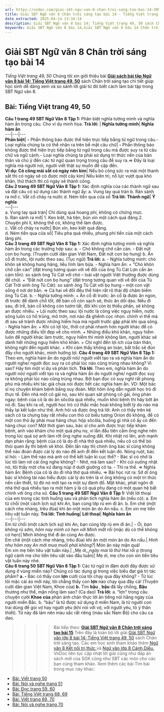 ```yaml
---
url: https://vndoc.com/giai-sbt-ngu-van-8-chan-troi-sang-tao-bai-14-309421
title: Giải SBT Ngữ văn 8 Chân trời sáng tạo bài 14 - Tiếng Việt trang 49, 50 - VnDoc.com
date_extracted: 2025-04-14 13:34:14
description: Giải SBT Ngữ văn 8 bài 14: Tiếng Việt trang 49, 50 sách Chân trời sáng tạo có đáp án chi tiết cho các bạn cùng tham khảo.
keywords: Giải SBT Ngữ văn 8 bài 14,Giải SBT Ngữ văn 8 bài 14 Chân trời sáng tạo,Giải sách bài tập Ngữ văn CTST lớp 8,Ngữ văn lớp 8 Chân trời sáng tạo,giải bài tập ngữ văn lớp 8,bài Tiếng Việt trang 49,giải SBT ngữ văn 8 CTST trang 50,giải SBT ngữ văn 8 CTST trang 49
---
```


# Giải SBT Ngữ văn 8 Chân trời sáng tạo bài 14
 _Tiếng Việt trang 49, 50_
Chúng tôi xin giới thiệu bài [**Giải sách bài tập Ngữ văn 8 bài 14: Tiếng Việt trang 49, 50**](<https://vndoc.com/giai-sbt-ngu-van-8-chan-troi-sang-tao-bai-14-309421>) sách Chân trời sáng tạo chi tiết giúp học sinh dễ dàng xem và so sánh lời giải từ đó biết cách làm bài tập trong SBT Ngữ văn 8.
## **Bài: Tiếng Việt trang 49, 50**
**Câu 1 trang 49 SBT Ngữ Văn 8 Tập 1:** Phân biệt nghĩa tường minh và nghĩa hàm ẩn trong câu. Cho ví dụ minh họa.
**Trả lời:**
| **Nghĩa tường minh**| **Nghĩa hàm ẩn**  
---|---|---  
**Phân biệt**| **-** Phần thông báo được thể hiện trực tiếp bằng từ ngữ trong câu.\- Loại nghĩa chúng ta có thể nhận ra trên bề mặt câu chữ| **-** Phần thông báo không được thể hiện trực tiếp bằng từ ngữ trong câu mà được suy ra từ câu chữ và ngữ cảnh.\- Loại nghĩa chúng ta phải sử dụng tri thức nền của bản thân và chú ý đến các từ ngữ quan trọng trong câu để suy ra.=> Đây là loại nghĩa mà người nói, người viết thật sự muốn đề cập đến.  
**Ví dụ: Có công mài sắt có ngày nên kim**|  Nếu bỏ công sức ra mài một thanh sắt thì có ngày sẽ có được một cây kim| Nếu kiên trì, nỗ lực vượt qua khó khăn, thử thách thì có ngày sẽ thành công.  
**Câu 2 trang 49 SBT Ngữ Văn 8 Tập 1:** Xác định nghĩa của các thành ngữ sau và đặt câu có sử dụng các thành ngữ ấy:
a. Vung tay quá trán
b. Rán sành ra mỡ
c. Vắt cổ chày ra nước
d. Ném tiền qua cửa sổ
**Trả lời:**
**Thành ngữ**| **Ý nghĩa**  
---|---  
a. Vung tay quá trán| Chi dùng quá hoang phí, không có chừng mực.  
b. Rán sành ra mỡ| 1\. Keo kiệt, hà tiện, bủn xỉn một cách quá đáng.2\. Chuyện phi lí, không thể có, không thể làm được.  
c. Vắt cổ chày ra nước| Bủn xỉn, keo kiệt quá đáng.  
d. Ném tiền qua cửa sổ| Tiêu pha quá nhiều, phung phí tiền của một cách lãng phí.  
**Câu 3 trang 49 SBT Ngữ Văn 8 Tập 1:** Xác định nghĩa tường minh và nghĩa hàm ẩn trong các trường hợp sau:
a. - Chó không chớ cắn càn.
\- Đất nứt con bọ hung.
\(Truyện cười dân gian Việt Nam, Đất nứt con bọ hung\)
b. Ăn cỗ đi trước, lội nước theo sau. \(Tục ngữ\)
**Trả lời:**
a. - Nghĩa tường minh: chó khôn sẽ không hung hăng, liều lĩnh làm bừa.
\- Nghĩa hàm ẩn:
\+ “Chó khôn chớ cắn càn” \(đặt trong tương quan với vế đối của ông Tú Cát Lợn cấn ăn cám tốn\): so sánh ông Tú Cát với chó – loài vật người Việt thường được dùng để chửi.
\+ “Đất nứt con bọ hung” \(đặt trong tương quan với vế đối của Tú Cát Trời sinh ông Tú Cát\): so sánh ông Tú Cát với bọ hung – một con vật sống ở nơi dơ bẩn.
=> Cả hai vế đối đều thể hiện rất rõ thái độ châm biếm ông Tú Cát.
b. - Nghĩa tường minh:
\+ Ăn cỗ đi trước: ăn cỗ là được ăn ngon, đi trước để dành chỗ tốt, để bàn cỗ còn sạch sẽ, thức ăn dồi dào. Nếu đi sau, đi trễ, bàn cỗ không còn tươm tất, đôi khi còn bị thiếu phần, sẽ không an được nhiều.
\+ Lội nước theo sau: lội nước là công việc nguy hiểm, nước sông luôn có hố trũng, mô trơn, nơi nào đá ghềnh cọc nhọn. chính vì thế mà đi sau sẽ tránh được những hiểm họa mà người trước gặp phải khi qua sông.
\- Nghĩa hàm ẩn:
\+ Khi có lợi lộc, thời cơ phải nhanh hơn người khác để có được những điều tốt đẹp về cho mình.
\+ Những điều khó khăn, nguy hiểm luôn để người khác làm trước, nguy hiểm thì mình không làm, người khác sẽ dành hết những nguy hiểm khó khăn.
\+ Chỉ nghĩ đến lợi ích của bản thân, không nghĩ đến người khác.
\+ Khi cảm thấy không an toàn, bất trắc sẽ đùn đẩy cho người khác, mình hưởng lợi.
**Câu 4 trang 49 SBT Ngữ Văn 8 Tập 1:** Theo em, nghĩa hàm ẩn do người nói/ người viết tạo ra và nghĩa hàm ẩn do người nghe/ người đọc suy ra có phải lúc nào cũng trùng nhau không? Vì sao? Hãy tìm một ví dụ và phân tích.
**Trả lời:**
Theo em, nghĩa hàm ẩn do người nói/ người viết tạo ra và nghĩa hàm ẩn do người nghe/ người đọc suy ra không phải lúc nào cũng trùng nhau. Bởi bạn đọc có suy nghĩ rất phong phú mà nhiều khi tác giả chưa nói được hết các nghĩa hàm ẩn.
VD:
Một bác sĩ nọ chuyên khám bệnh bằng suy đoán. Một hôm ông dẫn người học trò đi thực tế. Đến nhà một cô gái nọ, sau khi quan sát phòng cô gái, ông phán ngay: bệnh của cô là do ăn sôcôla quá nhiều, muốn khỏi bệnh thì hãy bớt ăn nó đi. Sau khi ra về, người học trò cứ thắc mắc hoài không biết lý do nào mà thầy lại kết luận như thế. Anh hỏi và được ông trả lời: Anh có thấy trên kệ sách cô ta chưng bày rất nhiều con thỏ có biểu tượng Orion đó không, để có một con thỏ ấy phải mua hàng chục hộp sôcôla, huống gì nhà cô ấy có đến hàng chục con? Một thời gian sau, bác sĩ cho anh được trực tiếp khám bệnh, anh vào khám cho một quả phụ nọ, vì lần đầu tiên cầm ống nghe nên trong lúc quá sợ anh làm rớt ống nghe xuống đất. Khi nhặt nó lên, anh mạnh dạn phán rằng: bệnh của cô là do đi nhà thờ quá nhiều, nếu cô có thể bỏ thói quen ấy thì bệnh sẽ khỏi. Đến lần này thì chính ông bác sĩ cũng không thể nào đoán được cái lý do nào để anh đi đến kết luận đó. Nóng ruột, bác sĩ hỏi:
\- Làm thế nào mà anh có thể kết luận kì cục thế?
\- Bác sĩ có nhớ là lúc tôi làm rơi cái ống nghe không?
\- Nhớ, mà làm sao?
\- Khi cúi xuống nhặt nó, tôi thấy một cha xứ đang núp ở dưới giường cô ta.
\- Thì ra thế.
=> Nghĩa hàm ẩn: Bệnh của cô là do đi nhà thờ quá nhiều.
=> Bài học rút ra: Sở dĩ ông bác sĩ không tài nào hiểu được cái lý do trên là vì ông không có một tri thức nền cần thiết, từ đó nó mới tạo ra một sự đánh đố. Mặt khác, phát ngôn đi nhà thờ quá nhiều tạo ra một hàm ý là cô quá phụ đang có một quan hệ bất chính với ông cha xứ.
**Câu 5 trang 49 SBT Ngữ Văn 8 Tập 1:** Viết lời thoại của em trong các tình huống sau và phân tích nghĩa hàm ẩn \(nếu có\):
a. Em từ chối \(một cách lịch sự\) khi An, bạn cùng lớp rủ em đi ăn.
b. Em chê \(một cách nhẹ nhàng, trêu đùa\) khi ăn một món ăn do An nấu.
c. Em xin mẹ tiền tiêu vặt tuần này.
**Trả lời:**
**Tình huống**| **Lời thoại**| **Nghĩa hàm ẩn**  
---|---|---  
Em từ chối \(một cách lịch sự\) khi An, bạn cùng lớp rủ em đi ăn.| _\- Ôi, bạn không rủ sớm, hôm nay mình có hẹn với Minh mất rồi_ \(mặc dù có thể không có hẹn\)| Mình không thể đi ăn cùng An được.  
Em chê \(một cách nhẹ nhàng, trêu đùa\) khi ăn một món ăn do An nấu.| _Hình như hôm nay An mới mua muối phải không?_|  Món ăn này mặn quá\!  
Em xin mẹ tiền tiêu vặt tuần này.| _Mẹ ơi,__ngày mai_ _là thứ Hai rồi ạ_ \(trong ngữ cảnh mẹ cho tiền tiêu vặt vào đầu tuần\)| Mẹ ơi, mẹ cho con xin tiền tiêu vặt tuần này nhé.  
**Câu 6 trang 50 SBT Ngữ Văn 8 Tập 1:** Các từ ngữ in đậm dưới đây được sử dụng ở vùng miền nào? Chúng có tác dụng gì trong việc biểu đạt giá trị tác phẩm?
**a. -** Bác có thấy con **lợn** cưới của tôi chạy qua đây không?
\- Từ lúc tôi mặc cái áo mới này, tôi chẳng thấy con **lợn** nào chạy qua đây cả\!
\(Truyện cười dân gian Việt Nam, Khoe của\)
**b.** Tìm **bậu** , **bậu** đã lấy chồng,
**Bậu** thương như thế, mặn nồng làm sao?
\(Ca dao\)
**Trả lời:**
a. “lợn” trong câu chuyện cười **Khoe của** phản ánh chân thực lời ăn tiếng nói hằng ngày của người miền Bắc.
b. “bậu” là từ được sử dụng ở miền Nam, là từ người con trai dùng để gọi vợ hay người yêu \(khi nói với vợ, với người yêu, tỏ ý thân thiết\). Từ này đã làm nên màu sắc rất riêng \(màu sắc Nam Bộ\) cho câu ca dao.
>>>> Bài tiếp theo: **[Giải SBT Ngữ văn 8 Chân trời sáng tạo bài 15](<https://vndoc.com/giai-sbt-ngu-van-8-chan-troi-sang-tao-bai-15-309425>)**
Trên đây là toàn bộ lời giải [Giải SBT Ngữ văn lớp 8 bài 14: Tiếng Việt trang 49, 50](<https://vndoc.com/giai-sbt-ngu-van-8-chan-troi-sang-tao-bai-14-309421>) sách Chân trời sáng tạo. Các em học sinh tham khảo thêm [Ngữ văn 8 Kết nối tri thức ](<https://vndoc.com/ngu-van-8-ket-noi-tri-thuc>)và [Ngữ văn lớp 8 Cánh Diều.](<https://vndoc.com/ngu-van-8-canh-dieu>) VnDoc liên tục cập nhật lời giải cũng như đáp án sách mới của SGK cũng như SBT các môn cho các bạn cùng tham khảo.
Xem thêm các bài Tìm bài trong mục này khác:
  * [Bài: Viết trang 50](</giai-sbt-ngu-van-8-chan-troi-sang-tao-bai-15-309425>)
  * [Bài: Nói và nghe trang 51](</giai-sbt-ngu-van-8-chan-troi-sang-tao-bai-16-309431>)
  * [Bài: Đọc trang 59, 60](</giai-sbt-ngu-van-8-chan-troi-sang-tao-bai-17-309451>)
  * [Bài: Tiếng Việt trang 68, 69](</giai-sbt-ngu-van-8-chan-troi-sang-tao-bai-18-309452>)
  * [Bài: Viết trang 69, 70](</giai-sbt-ngu-van-8-chan-troi-sang-tao-bai-19-309454>)
  * [Bài: Nói và nghe trang 70](</giai-sbt-ngu-van-8-chan-troi-sang-tao-bai-20-309455>)


